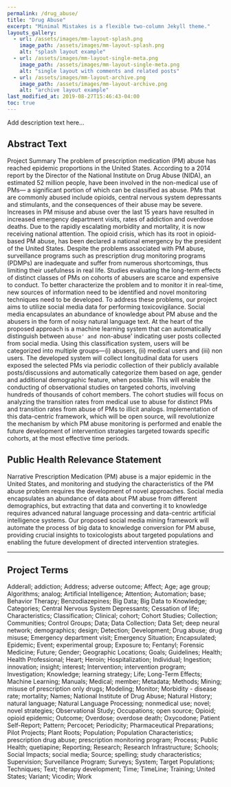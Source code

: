 ```yaml
---
permalink: /drug_abuse/
title: "Drug Abuse"
excerpt: "Minimal Mistakes is a flexible two-column Jekyll theme."
layouts_gallery:
  - url: /assets/images/mm-layout-splash.png
    image_path: /assets/images/mm-layout-splash.png
    alt: "splash layout example"
  - url: /assets/images/mm-layout-single-meta.png
    image_path: /assets/images/mm-layout-single-meta.png
    alt: "single layout with comments and related posts"
  - url: /assets/images/mm-layout-archive.png
    image_path: /assets/images/mm-layout-archive.png
    alt: "archive layout example"
last_modified_at: 2019-08-27T15:46:43-04:00
toc: true
---
```


Add description text here...

## Abstract Text

Project Summary The problem of prescription medication (PM) abuse has reached epidemic proportions in the United States. According to a 2014 report by the Director of the National Institute on Drug Abuse (NIDA), an estimated 52 million people, have been involved in the non-medical use of PMs— a significant portion of which can be classified as abuse. PMs that are commonly abused include opioids, central nervous system depressants and stimulants, and the consequences of their abuse may be severe. Increases in PM misuse and abuse over the last 15 years have resulted in increased emergency department visits, rates of addiction and overdose deaths. Due to the rapidly escalating morbidity and mortality, it is now receiving national attention. The opioid crisis, which has its root in opioid-based PM abuse, has been declared a national emergency by the president of the United States. Despite the problems associated with PM abuse, surveillance programs such as prescription drug monitoring programs (PDMPs) are inadequate and suffer from numerous shortcomings, thus limiting their usefulness in real life. Studies evaluating the long-term effects of distinct classes of PMs on cohorts of abusers are scarce and expensive to conduct. To better characterize the problem and to monitor it in real-time, new sources of information need to be identified and novel monitoring techniques need to be developed. To address these problems, our project aims to utilize social media data for performing toxicovigilance. Social media encapsulates an abundance of knowledge about PM abuse and the abusers in the form of noisy natural language text. At the heart of the proposed approach is a machine learning system that can automatically distinguish between `abuse' and `non-abuse' indicating user posts collected from social media. Using this classification system, users will be categorized into multiple groups—(i) abusers, (ii) medical users and (iii) non users. The developed system will collect longitudinal data for users exposed the selected PMs via periodic collection of their publicly available posts/discussions and automatically categorize them based on age, gender and additional demographic feature, when possible. This will enable the conducting of observational studies on targeted cohorts, involving hundreds of thousands of cohort members. The cohort studies will focus on analyzing the transition rates from medical use to abuse for distinct PMs and transition rates from abuse of PMs to illicit analogs. Implementation of this data-centric framework, which will be open source, will revolutionize the mechanism by which PM abuse monitoring is performed and enable the future development of intervention strategies targeted towards specific cohorts, at the most effective time periods.

<!-- - Bundled as a "theme gem" for easier install/upgrading.
- Compatible with GitHub Pages.
- Support for Jekyll's built-in Sass/SCSS preprocessor.
- Nine different skins (color variations).
- Several responsive layout options (single, archive index, search, splash, and paginated home page).
- Optimized for search engines with support for [Twitter Cards](https://dev.twitter.com/cards/overview) and [Open Graph](http://ogp.me/) data
- Optional [header images](https://mmistakes.github.io/minimal-mistakes/docs/layouts/#headers), [custom sidebars](https://mmistakes.github.io/minimal-mistakes/docs/layouts/#sidebars), [table of contents](https://mmistakes.github.io/minimal-mistakes/docs/helpers/#table-of-contents), [galleries](https://mmistakes.github.io/minimal-mistakes/docs/helpers/#gallery), related posts, [breadcrumb links](https://mmistakes.github.io/minimal-mistakes/docs/configuration/#breadcrumb-navigation-beta), [navigation lists](https://mmistakes.github.io/minimal-mistakes/docs/helpers/#navigation-list), and more.
- Commenting support (powered by [Disqus](https://disqus.com/), [Facebook](https://developers.facebook.com/docs/plugins/comments), [Discourse](https://www.discourse.org/), [utterances](https://utteranc.es/), static-based via [Staticman v1 and v2](https://staticman.net/), and custom).
- [Google Analytics](https://www.google.com/analytics/) support.
- UI localized text in English (default), Brazilian Portuguese (Português brasileiro), Catalan, Chinese, Danish, Dutch, French (Français), German (Deutsch), Greek, Hindi (हिंदी), Hungarian, Indonesian, Italian (Italiano), Japanese, Korean, Malayalam, Nepali (Nepalese), Persian (فارسی), Polish, Punjabi (ਪੰਜਾਬੀ), Romanian, Russian, Slovak, Spanish (Español), Swedish, Thai, Turkish (Türkçe), and Vietnamese. -->

## Public Health Relevance Statement

Narrative Prescription Medication (PM) abuse is a major epidemic in the United States, and monitoring and studying the characteristics of the PM abuse problem requires the development of novel approaches. Social media encapsulates an abundance of data about PM abuse from different demographics, but extracting that data and converting it to knowledge requires advanced natural language processing and data-centric artificial intelligence systems. Our proposed social media mining framework will automate the process of big data to knowledge conversion for PM abuse, providing crucial insights to toxicologists about targeted populations and enabling the future development of directed intervention strategies.

<!-- | Name                                        | Description                                           |
| ------------------------------------------- | ----------------------------------------------------- |
| [Post with Header Image][header-image-post] | A post with a large header image. |
| [HTML Tags and Formatting Post][html-tags-post] | A variety of common markup showing how the theme styles them. |
| [Syntax Highlighting Post][syntax-post] | Post displaying highlighted code. |
| [Post with a Gallery][gallery-post] | A post showing several images wrapped in `<figure>` elements. |
| [Sample Collection Page][sample-collection] | Single page from a collection. |
| [Categories Archive][categories-archive] | Posts grouped by category. |
| [Tags Archive][tags-archive] | Posts grouped by tag. |

For even more demo pages check the [posts archive][year-archive].

[sample-collection]: {{ "/recipes/chocolate-chip-cookies/" | relative_url }}
[categories-archive]: {{ "/categories/" | relative_url }}
[tags-archive]: {{ "/tags/" | relative_url }}
[year-archive]: {{ "/year-archive/" | relative_url }} -->

---

## Project Terms

Adderall; addiction; Address; adverse outcome; Affect; Age; age group; Algorithms; analog; Artificial Intelligence; Attention; Automation; base; Behavior Therapy; Benzodiazepines; Big Data; Big Data to Knowledge; Categories; Central Nervous System Depressants; Cessation of life; Characteristics; Classification; Clinical; cohort; Cohort Studies; Collection; Communities; Control Groups; Data; Data Collection; Data Set; deep neural network; demographics; design; Detection; Development; Drug abuse; drug misuse; Emergency department visit; Emergency Situation; Encapsulated; Epidemic; Event; experimental group; Exposure to; Fentanyl; Forensic Medicine; Future; Gender; Geographic Locations; Goals; Guidelines; Health; Health Professional; Heart; Heroin; Hospitalization; Individual; Ingestion; innovation; insight; interest; Intervention; intervention program; Investigation; Knowledge; learning strategy; Life; Long-Term Effects; Machine Learning; Manuals; Medical; member; Metadata; Methods; Mining; misuse of prescription only drugs; Modeling; Monitor; Morbidity - disease rate; mortality; Names; National Institute of Drug Abuse; Natural History; natural language; Natural Language Processing; nonmedical use; novel; novel strategies; Observational Study; Occupations; open source; Opioid; opioid epidemic; Outcome; Overdose; overdose death; Oxycodone; Patient Self-Report; Pattern; Percocet; Periodicity; Pharmaceutical Preparations; Pilot Projects; Plant Roots; Population; Population Characteristics; prescription drug abuse; prescription monitoring program; Process; Public Health; quetiapine; Reporting; Research; Research Infrastructure; Schools; Social Impacts; social media; Source; spelling; study characteristics; Supervision; Surveillance Program; Surveys; System; Target Populations; Techniques; Text; therapy development; Time; TimeLine; Training; United States; Variant; Vicodin; Work

<!-- ### Icons + Demo Images:

- [The Noun Project](https://thenounproject.com) -- Garrett Knoll, Arthur Shlain, and [tracy tam](https://thenounproject.com/tracytam)
- [Font Awesome](http://fontawesome.io/)
- [Unsplash](https://unsplash.com/)

### Other:

- [Jekyll](https://jekyllrb.com/)
- [jQuery](https://jquery.com/)
- [Susy](http://susy.oddbird.net/)
- [Breakpoint](http://breakpoint-sass.com/)
- [Magnific Popup](http://dimsemenov.com/plugins/magnific-popup/)
- [FitVids.JS](http://fitvidsjs.com/)
- Greedy Navigation - [lukejacksonn](https://codepen.io/lukejacksonn/pen/PwmwWV)
- [jQuery Smooth Scroll](https://github.com/kswedberg/jquery-smooth-scroll)
- [Lunr](http://lunrjs.com)

---

Minimal Mistakes is designed, developed, and maintained by Michael Rose. Just another boring, tattooed, designer from Buffalo New York. -->
